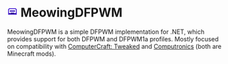 ﻿# ![Icon](https://raw.githubusercontent.com/0KepOnline/MeowingDFPWM/refs/heads/master/MeowingDFPWMIcon.png) MeowingDFPWM

MeowingDFPWM is a simple DFPWM implementation for .NET, which provides support for both DFPWM and DFPWM1a profiles. Mostly focused on compatibility with [ComputerCraft: Tweaked](https://github.com/cc-tweaked/CC-Tweaked) and [Computronics](https://github.com/Vexatos/Computronics) (both are Minecraft mods).
